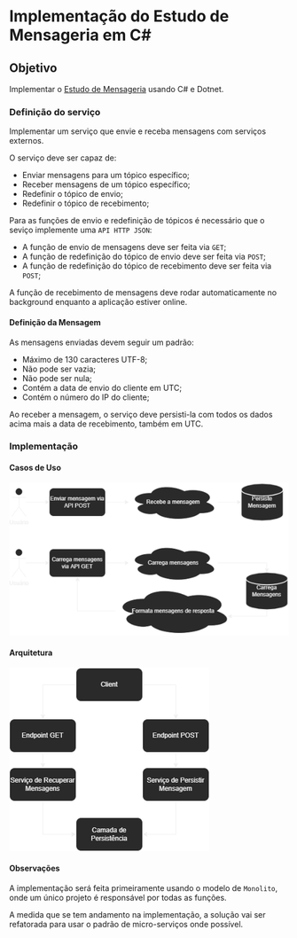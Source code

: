# Implementação do Estudo de Mensageria em C#

## Objetivo
Implementar o [Estudo de Mensageria](https://github.com/zeh-almeida/estudo-mensageria) usando C# e Dotnet.

### Definição do serviço
Implementar um serviço que envie e receba mensagens com serviços externos.

O serviço deve ser capaz de:
* Enviar mensagens para um tópico específico;
* Receber mensagens de um tópico específico;
* Redefinir o tópico de envio;
* Redefinir o tópico de recebimento;

Para as funções de envio e redefinição de tópicos é necessário que o seviço implemente uma `API HTTP JSON`:
* A função de envio de mensagens deve ser feita via `GET`;
* A função de redefinição do tópico de envio deve ser feita via `POST`;
* A função de redefinição do tópico de recebimento deve ser feita via `POST`;

A função de recebimento de mensagens deve rodar automaticamente no background enquanto a aplicação estiver online.

#### Definição da Mensagem
As mensagens enviadas devem seguir um padrão:
* Máximo de 130 caracteres UTF-8;
* Não pode ser vazia;
* Não pode ser nula;
* Contém a data de envio do cliente em UTC;
* Contém o número do IP do cliente;

Ao receber a mensagem, o serviço deve persisti-la com todos os dados acima mais a data de recebimento, também em UTC.

### Implementação

#### Casos de Uso
![Caso de Uso](./docs/UseCase.drawio.png)

#### Arquitetura
![Arquitetura](./docs/Arquitetura.drawio.png)

#### Observações
A implementação será feita primeiramente usando o modelo de `Monolito`, onde um único projeto é responsável por todas as funções.

A medida que se tem andamento na implementação, a solução vai ser refatorada para usar o padrão de micro-serviços onde possível.
